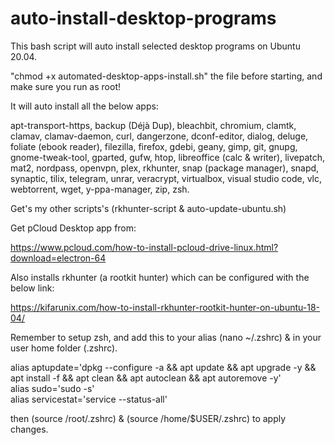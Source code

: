 # auto-install-desktop-programs
This bash script will auto install selected desktop programs on Ubuntu 20.04.

"chmod +x automated-desktop-apps-install.sh" the file before starting, and make sure you run as root!

It will auto install all the below apps:

apt-transport-https, backup (Déjà Dup), bleachbit, chromium, clamtk, clamav, clamav-daemon, curl, dangerzone, dconf-editor, dialog, deluge, foliate (ebook reader), filezilla, firefox, gdebi, geany, gimp, git, gnupg, gnome-tweak-tool, gparted, gufw, htop, libreoffice (calc & writer), livepatch, mat2, nordpass, openvpn, plex, rkhunter, snap (package manager), snapd, synaptic, tilix, telegram, unrar, veracrypt, virtualbox, visual studio code, vlc, webtorrent, wget, y-ppa-manager, zip, zsh.

Get's my other scripts's (rkhunter-script & auto-update-ubuntu.sh)

Get pCloud Desktop app from:

https://www.pcloud.com/how-to-install-pcloud-drive-linux.html?download=electron-64

Also installs rkhunter (a rootkit hunter) which can be configured with the below link:

https://kifarunix.com/how-to-install-rkhunter-rootkit-hunter-on-ubuntu-18-04/

Remember to setup zsh, and add this to your alias (nano ~/.zshrc) & in your user home folder (.zshrc).

alias aptupdate='dpkg --configure -a && apt update && apt upgrade -y && apt install -f && apt clean && apt autoclean && apt autoremove -y'      
alias sudo='sudo -s'    
alias servicestat='service --status-all'        

then (source /root/.zshrc) & (source /home/$USER/.zshrc) to apply changes.
